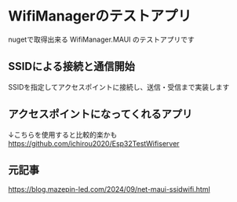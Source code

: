 # WifiManagerのテストアプリ
nugetで取得出来る WifiManager.MAUI のテストアプリです
## SSIDによる接続と通信開始
SSIDを指定してアクセスポイントに接続し、送信・受信まで実装します
## アクセスポイントになってくれるアプリ
↓こちらを使用すると比較的楽かも<br />
https://github.com/ichirou2020/Esp32TestWifiserver
## 元記事
https://blog.mazepin-led.com/2024/09/net-maui-ssidwifi.html
